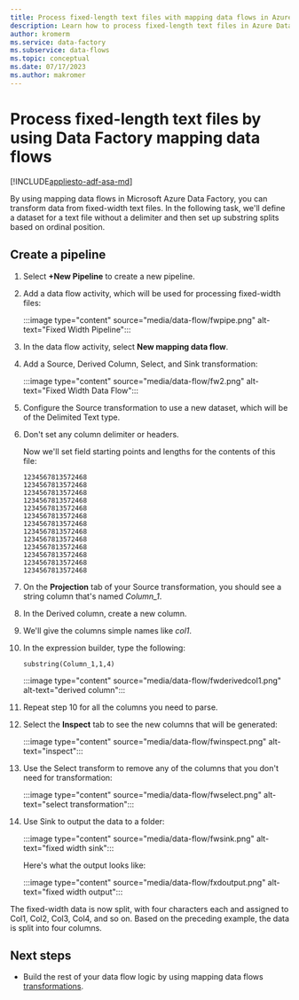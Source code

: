 ```yaml
---
title: Process fixed-length text files with mapping data flows in Azure Data Factory
description: Learn how to process fixed-length text files in Azure Data Factory using mapping data flows.
author: kromerm
ms.service: data-factory
ms.subservice: data-flows
ms.topic: conceptual
ms.date: 07/17/2023
ms.author: makromer
---
```


# Process fixed-length text files by using Data Factory mapping data flows

[!INCLUDE[appliesto-adf-asa-md](includes/appliesto-adf-asa-md.md)]

By using mapping data flows in Microsoft Azure Data Factory, you can transform data from fixed-width text files. In the following task, we'll define a dataset for a text file without a delimiter and then set up substring splits based on ordinal position.

## Create a pipeline

1. Select **+New Pipeline** to create a new pipeline.

2. Add a data flow activity, which will be used for processing fixed-width files:

    :::image type="content" source="media/data-flow/fwpipe.png" alt-text="Fixed Width Pipeline":::

3. In the data flow activity, select **New mapping data flow**.

4. Add a Source, Derived Column, Select, and Sink transformation:

    :::image type="content" source="media/data-flow/fw2.png" alt-text="Fixed Width Data Flow":::

5. Configure the Source transformation to use a new dataset, which will be of the Delimited Text type.

6. Don't set any column delimiter or headers.

   Now we'll set field starting points and lengths for the contents of this file:

    ```
    1234567813572468
    1234567813572468
    1234567813572468
    1234567813572468
    1234567813572468
    1234567813572468
    1234567813572468
    1234567813572468
    1234567813572468
    1234567813572468
    1234567813572468
    1234567813572468
    1234567813572468
    ```

7. On the **Projection** tab of your Source transformation, you should see a string column that's named *Column_1*.

8. In the Derived column, create a new column.

9. We'll give the columns simple names like *col1*.

10. In the expression builder, type the following:

    `substring(Column_1,1,4)`

    :::image type="content" source="media/data-flow/fwderivedcol1.png" alt-text="derived column":::

11. Repeat step 10 for all the columns you need to parse.

12. Select the **Inspect** tab to see the new columns that will be generated:

    :::image type="content" source="media/data-flow/fwinspect.png" alt-text="inspect":::

13. Use the Select transform to remove any of the columns that you don't need for transformation:

    :::image type="content" source="media/data-flow/fwselect.png" alt-text="select transformation":::

14. Use Sink to output the data to a folder:

    :::image type="content" source="media/data-flow/fwsink.png" alt-text="fixed width sink":::

    Here's what the output looks like:

    :::image type="content" source="media/data-flow/fxdoutput.png" alt-text="fixed width output":::

  The fixed-width data is now split, with four characters each and assigned to Col1, Col2, Col3, Col4, and so on. Based on the preceding example, the data is split into four columns.

## Next steps

* Build the rest of your data flow logic by using mapping data flows [transformations](concepts-data-flow-overview.md).
